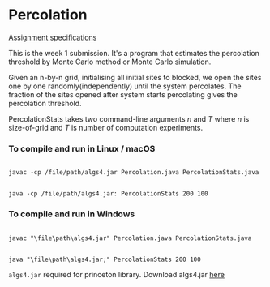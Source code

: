 # Percolation
<a href="https://coursera.cs.princeton.edu/algs4/assignments/percolation/specification.phpl">Assignment specifications</a>

This is the week 1 submission.
It's a program that estimates the percolation threshold by Monte Carlo method or Monte Carlo simulation.

Given an n-by-n grid, initialising all initial sites to blocked, we open the sites one by one randomly(independently) until the system percolates.
The fraction of the sites opened after system starts percolating gives the percolation threshold.

PercolationStats takes two command-line arguments <i>n</i> and <i>T</i> where <i>n</i> is size-of-grid and <i>T</i> is number of 
computation experiments.

### To compile and run in Linux / macOS

<code>
javac -cp /file/path/algs4.jar Percolation.java PercolationStats.java

java -cp /file/path/algs4.jar: PercolationStats 200 100
</code>

### To compile and run in Windows

<code>
javac "\file\path\algs4.jar" Percolation.java PercolationStats.java

java "\file\path\algs4.jar;" PercolationStats 200 100
</code>

<code>algs4.jar</code> required for princeton library.
Download algs4.jar <a href="https://drive.google.com/open?id=1Iu7h69SiqSq4QyIImicnjXeb_a3s-vYW">here</a>
